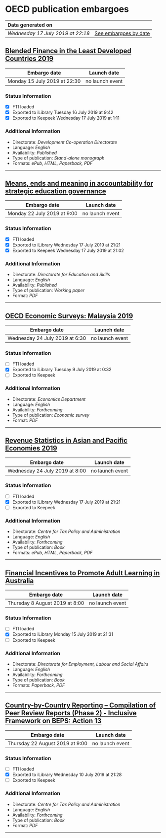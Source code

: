 # OECD publication embargoes

Data generated on | |
|:-----|------:|
| *Wednesday 17 July 2019 at 22:18* | [See embargoes by date](embargoes-by-date.md) |

## [Blended Finance in the Least Developed Countries 2019](https://doi.org/10.1787/1c142aae-en)

Embargo date | Launch date
-------------|:------------:
Monday 15 July 2019 at 22:30 | no launch event

### Status Information

- [x] FTI loaded 
- [x] Exported to iLibrary Tuesday 16 July 2019 at 9:42
- [x] Exported to Keepeek Wednesday 17 July 2019 at 1:11

### Additional Information

* Directorate: *Development Co-operation Directorate*
* Language: *English*
* Availability: *Published*
* Type of publication: *Stand-alone monograph*
* Formats: *ePub, HTML, Paperback, PDF*

------

## [Means, ends and meaning in accountability for strategic education governance](https://doi.org/10.1787/1d516b5c-en)

Embargo date | Launch date
-------------|:------------:
Monday 22 July 2019 at 9:00 | no launch event

### Status Information

- [x] FTI loaded 
- [x] Exported to iLibrary Wednesday 17 July 2019 at 21:21
- [x] Exported to Keepeek Wednesday 17 July 2019 at 21:02

### Additional Information

* Directorate: *Directorate for Education and Skills*
* Language: *English*
* Availability: *Published*
* Type of publication: *Working paper*
* Format: *PDF*

------

## [OECD Economic Surveys: Malaysia 2019](https://doi.org/10.1787/eaaa4190-en)

Embargo date | Launch date
-------------|:------------:
Wednesday 24 July 2019 at 6:30 | no launch event

### Status Information

- [ ] FTI loaded
- [x] Exported to iLibrary Tuesday 9 July 2019 at 0:32
- [ ] Exported to Keepeek

### Additional Information

* Directorate: *Economics Department*
* Language: *English*
* Availability: *Forthcoming*
* Type of publication: *Economic survey*
* Format: *PDF*

------

## [Revenue Statistics in Asian and Pacific Economies 2019](https://doi.org/10.1787/b614e035-en)

Embargo date | Launch date
-------------|:------------:
Wednesday 24 July 2019 at 8:00 | no launch event

### Status Information

- [ ] FTI loaded
- [x] Exported to iLibrary Wednesday 17 July 2019 at 21:21
- [ ] Exported to Keepeek

### Additional Information

* Directorate: *Centre for Tax Policy and Administration*
* Language: *English*
* Availability: *Forthcoming*
* Type of publication: *Book*
* Formats: *ePub, HTML, Paperback, PDF*

------

## [Financial Incentives to Promote Adult Learning in Australia](https://doi.org/10.1787/c79badcc-en)

Embargo date | Launch date
-------------|:------------:
Thursday 8 August 2019 at 8:00 | no launch event

### Status Information

- [ ] FTI loaded
- [x] Exported to iLibrary Monday 15 July 2019 at 21:31
- [ ] Exported to Keepeek

### Additional Information

* Directorate: *Directorate for Employment, Labour and Social Affairs*
* Language: *English*
* Availability: *Forthcoming*
* Type of publication: *Book*
* Formats: *Paperback, PDF*

------

## [Country-by-Country Reporting – Compilation of Peer Review Reports (Phase 2) - Inclusive Framework on BEPS: Action 13](https://doi.org/10.1787/f9bf1157-en)

Embargo date | Launch date
-------------|:------------:
Thursday 22 August 2019 at 9:00 | no launch event

### Status Information

- [ ] FTI loaded
- [x] Exported to iLibrary Wednesday 10 July 2019 at 21:28
- [ ] Exported to Keepeek

### Additional Information

* Directorate: *Centre for Tax Policy and Administration*
* Language: *English*
* Availability: *Forthcoming*
* Type of publication: *Book*
* Format: *PDF*

------